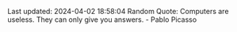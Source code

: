 Last updated: 2024-04-02 18:58:04
Random Quote: Computers are useless. They can only give you answers. - Pablo Picasso